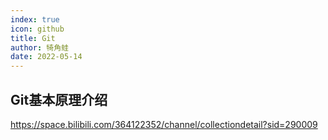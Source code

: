 ```yaml
---
index: true
icon: github
title: Git
author: 犄角蛙
date: 2022-05-14
---
```



## Git基本原理介绍

https://space.bilibili.com/364122352/channel/collectiondetail?sid=290009
